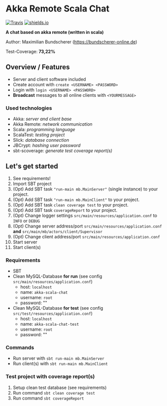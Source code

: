 # Akka Remote Scala Chat

[![Travis](https://img.shields.io/travis/rust-lang/rust.svg)](https://github.com/maxbundscherer/akka-remote-scala-chat)
[![shields.io](http://img.shields.io/badge/license-Apache2-blue.svg)](http://www.apache.org/licenses/LICENSE-2.0.txt)

**A chat based on akka remote (written in scala)**

Author: Maximilian Bundscherer (https://bundscherer-online.de)

Test-Coverage: **73,22%**

## Overview / Features
- Server and client software included
- Create account with `create <USERNAME> <PASSWORD>`
- Login with `login <USERNAME> <PASSWORD>`
- **Broadcast** messages to all online clients with `<YOURMESSAGE>`

### Used technologies
- Akka: *server and client base*
- Akka Remote: *network communication*
- Scala: *programming language*
- ScalaTest: *testing project*
- Slick: *database connection*
- JBCrypt: *hashing user password*
- sbt-scoverage: *generate test coverage report(s)*

## Let's get started
1. See requirements!
2. Import SBT project
3. (Opt) Add SBT task `"run-main mb.MainServer"` (single instance) to your project.
4. (Opt) Add SBT task `"run-main mb.MainClient"` to your project.
5. (Opt) Add SBT task `clean coverage test` to your project.
6. (Opt) Add SBT task `coverageReport` to your project.
7. (Opt) Change logger settings `src/main/resources/application.conf` to `INFO` or `DEBUG`
8. (Opt) Change server address/port `src/main/resources/application.conf` **and** `src/main/mb/actors/client/Supervisor`
9. (Opt) Change client address/port `src/main/resources/application.conf`
10. Start server
11. Start client(s)

### Requirements
- SBT
- Clean MySQL-Database **for run** (see config `src/main/resources/application.conf`)
    - host: `localhost`
    - name: `akka-scala-chat`
    - username: `root`
    - password: ""
- Clean MySQL-Database **for test** (see config `src/test/resources/application.conf`)
    - host: `localhost`
    - name: `akka-scala-chat-test`
    - username: `root`
    - password: ""
    
### Commands
- Run server with `sbt run-main mb.MainServer`
- Run client(s) with `sbt run-main mb.MainClient`

### Test project with coverage report(s)
1. Setup clean test database (see requirements)
2. Run command `sbt clean coverage test`
3. Run command `sbt coverageReport`